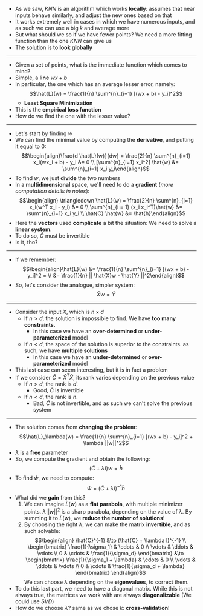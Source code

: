 + As we saw, $KNN$ is an algorithm which works **locally**: assumes that near inputs behave similarly, and adjust the new ones based on that
+ It works extremely well in cases in which we have numerous inputs, and as such we can use a big $k$ and average more
+ But what should we so if we have fewer points? We need a more fitting function than the one $KNN$ can give us
+ The solution is to **look globally**
---
+ Given a set of points, what is the immediate function which comes to mind?
+ Simple, a **line** $wx + b$
+ In particular, the one which has an average lesser error, namely: $$\hat{L}(w) = \frac{1}{n} \sum^{n}_{i=1} [(wx + b) - y_i]^2$$
	+ **Least Square Minimization**
+ This is the **empirical loss function**
+ How do we find the one with the lesser value?
---
+  Let's start by finding $w$
+ We can find the minimal value by computing the **derivative**, and putting it equal to 0:$$\begin{align}\frac{d \hat{L}(w)}{dw} = \frac{2}{n} \sum^{n}_{i=1} x_i(wx_i + b) - y_i &= 0 \\ [\sum^{n}_{i=1} x_i^2] \hat{w} &= \sum^{n}_{i=1} x_i y_i\end{align}$$
+ To find $w$, we just **divide** the two numbers
+ In a **multidimensional** space, we'll need to do a **gradient** (*more computation details in notes*):$$\begin{align} \triangledown \hat{L}(w) = \frac{2}{n} \sum^{n}_{i=1} x_i(w^T x_i - y_i) &= 0 \\ \sum^{n}_{i = 1} (x_i x_i^T)\hat{w} &= \sum^{n}_{i=1} x_i y_i \\ \hat{C} \hat{w} &= \hat{h}\end{align}$$
+ Here the **vectors** used **complicate** a bit the situation: We need to solve a **linear system**. 
+ To do so, $\hat{C}$ must be invertible
+ Is it, tho?
---
+ If we remember: $$\begin{align}\hat{L}(w) &= \frac{1}{n} \sum^{n}_{i=1} [(wx + b) - y_i]^2 = \\ &= \frac{1}{n} || \hat{X}w - \hat{Y} ||^2\end{align}$$
+ So, let's consider the analogue, simpler system: $$\hat{X}w = \hat{Y}$$
---
+ Consider the input $X$, which is $n \times d$ 
	+ If $n > d$, the solution is impossible to find. We have **too many constraints.**
		+ In this case we have an **over-determined** or **under-parameterized** model
	+ If $n < d$, the  space of the solution is superior to the constraints. as such, we have **multiple solutions**
		+ In this case we have an **under-determined** or **over-parameterized** model
+ This last case can seem interesting, but it is in fact a problem
+ If we consider $\hat{C} = \hat{X}^T\hat{X}$, its rank varies depending on the previous value
	+ If $n > d$, the rank is $d$. 
		+ Good, $\hat{C}$ is invertible
	+ If $n < d$, the rank is $n$. 
		+ Bad, $\hat{C}$ is not invertible, and as such we can't solve the previous system
---
+ The solution comes from **changing the problem**: $$\hat{L}_\lambda(w) = \frac{1}{n} \sum^{n}_{i=1} [(wx + b) - y_i]^2 + \lambda ||w||^2$$
+ $\lambda$ is a **free** parameter
+ So, we compute the gradient and obtain the following: $$(\hat{C} + \lambda I) w = \hat{h}$$
+ To find $\hat{w}$, we need to compute: $$\hat{w} = (\hat{C} + \lambda I)^{-1}\hat{h}$$
+ What did we **gain** from this?
	1. We can imagine $\hat{L}(w)$ as a **flat parabola**, with multiple minimizer points. $\lambda||w||^2$ is a sharp parabola, depending on the value of $\lambda$. By summing it to $\hat{L}(w)$, we **reduce the number of solutions**!
	2. By choosing the right $\lambda$, we can make the matrix **invertible**, and as such solvable: $$\begin{align}
			\hat{C}^{-1} &\to (\hat{C} + \lambda I)^{-1} \\
				\begin{bmatrix}
					\frac{1}{\sigma_1} & \cdots & 0 \\
					\vdots & \ddots & \vdots \\
					0 & \cdots & \frac{1}{\sigma_d}
				\end{bmatrix}
				&\to
				\begin{bmatrix}
					\frac{1}{\sigma_1 + \lambda} & \cdots & 0 \\
					\vdots & \ddots & \vdots \\
					0 & \cdots & \frac{1}{\sigma_d + \lambda}
				\end{bmatrix}
		   \end{align}$$ We can choose $\lambda$ depending on the **eigenvalues**, to correct them.
+ To do this last part, we need to have a diagonal matrix. While this is not always true, the matrices we work with are always **diagonalizable** (We could use $SVD$)
+ How do we choose $\lambda$? same as we chose $k$: **cross-validation**!